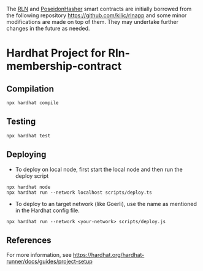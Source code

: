 The [RLN](contracts/Rln.sol) and [PoseidonHasher](contracts/PoseidonHasher.sol) smart contracts are initially borrowed from the following repository https://github.com/kilic/rlnapp and some minor modifications are made on top of them.
They may undertake further changes in the future as needed.

# Hardhat Project for Rln-membership-contract

## Compilation

```shell
npx hardhat compile
```

## Testing
```shell
npx hardhat test
```

## Deploying

- To deploy on local node, first start the local node and then run the deploy script

```shell
npx hardhat node
npx hardhat run --network localhost scripts/deploy.ts
```

- To deploy to an target network (like Goerli), use the name as mentioned in the Hardhat config file.

```shell
npx hardhat run --network <your-network> scripts/deploy.js
```
## References

For more information, see https://hardhat.org/hardhat-runner/docs/guides/project-setup